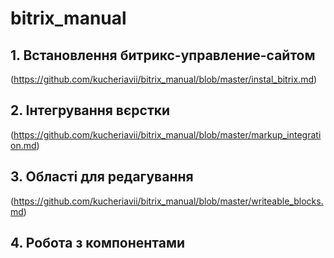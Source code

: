 # bitrix_manual

## 1. Встановлення битрикс-управление-сайтом
(https://github.com/kucheriavii/bitrix_manual/blob/master/instal_bitrix.md)
## 2. Інтегрування вєрстки
(https://github.com/kucheriavii/bitrix_manual/blob/master/markup_integration.md)
## 3. Області для редагування
(https://github.com/kucheriavii/bitrix_manual/blob/master/writeable_blocks.md)
## 4. Робота з компонентами

